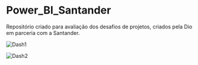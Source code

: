 # Power_BI_Santander

Repositório criado para avaliação dos desafios de projetos, criados pela Dio em parceria com a Santander.

![Dash1](https://github.com/RafaelWanderlyArrudaPaixao/Power_BI_Santander/assets/138367006/cffe4f5a-cafc-446a-8048-d8fabf942bb6)

![Dash2](https://github.com/RafaelWanderlyArrudaPaixao/Power_BI_Santander/assets/138367006/0ea26faf-7177-4e95-b719-8f88930e6e09)
